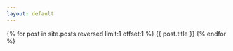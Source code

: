 ```yaml
---
layout: default
---
```


{% for post in site.posts reversed limit:1 offset:1 %}
	{{ post.title }}
{% endfor %}